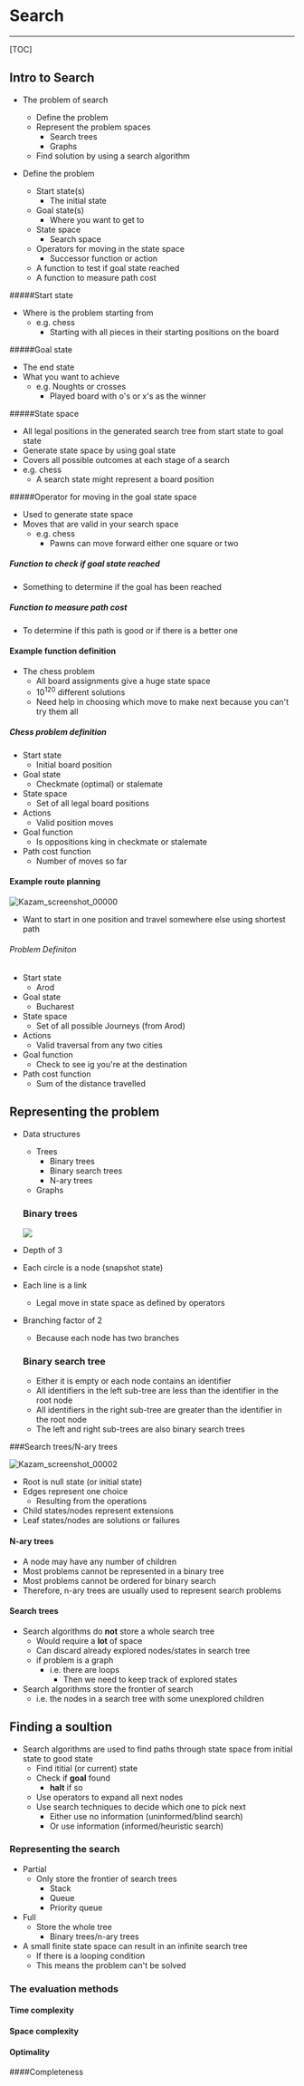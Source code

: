 # Search

------

[TOC]



## Intro to Search

* The problem of search
  * Define the problem
  * Represent the problem spaces
    * Search trees
    * Graphs
  * Find solution by using a search algorithm



* Define the problem
  * Start state(s) 
    * The initial state
  * Goal state(s) 
    * Where you want to get to
  * State space
    * Search space
  * Operators for moving in the state space
    * Successor function or action
  * A function to test if goal state reached
  * A function to measure path cost



#####Start state

* Where is the problem starting from
  * e.g. chess
    * Starting with all pieces in their starting positions on the board

#####Goal state

* The end state
* What you want to achieve
  * e.g. Noughts or crosses
    * Played board with o's or x's as the winner

#####State space

* All legal positions in the generated search tree from start state to goal state
* Generate state space by using goal state
* Covers all possible outcomes at each stage of a search
* e.g. chess
  * A search state might represent a board position

#####Operator for moving in the goal state space

* Used to generate state space
* Moves that are valid in your search space
  * e.g. chess
    * Pawns can move forward either one square or two

##### Function to check if goal state reached

* Something to determine if the goal has been reached

##### Function to measure path cost

* To determine if this path is good or if there is a better one

#### Example function definition

* The chess problem
  * All board assignments give a huge state space
  * $10^{120}$ different solutions
  * Need help in choosing which move to make next because you can't try them all

##### Chess problem definition

* Start state
  * Initial board position
* Goal state
  * Checkmate (optimal) or stalemate
* State space
  * Set of all legal board positions
* Actions
  * Valid position moves
* Goal function
  * Is oppositions king in checkmate or stalemate
* Path cost function
  * Number of moves so far

#### Example route planning 

![Kazam_screenshot_00000](Kazam_screenshot_00000.png)

* Want to start in one position and travel somewhere else using shortest path

###### Problem Definiton

* Start state
  * Arod
* Goal state
  * Bucharest
* State space
  * Set of all possible Journeys (from Arod)
* Actions
  * Valid traversal from any two cities
* Goal function
  * Check to see ig you're at the destination
* Path cost function
  * Sum of the distance travelled



## Representing the problem

* Data structures

  * Trees
    * Binary trees
    * Binary search trees
    * N-ary trees
  * Graphs

  ### Binary trees

  ![](Kazam_screenshot_00001.png)

* Depth of 3

* Each circle is a node (snapshot state)

* Each line is a link

  * Legal move in state space as defined by operators

* Branching factor of 2

  * Because each node has two branches

  ### Binary search tree

  * Either it is empty or each node contains an identifier
  * All identifiers in the left sub-tree are less than the identifier in the root node 
  *  All identifiers in the right sub-tree are greater than the identifier in the root node 
  *  The left and right sub-trees are also binary search trees

###Search trees/N-ary trees 

![Kazam_screenshot_00002](Kazam_screenshot_00002.png)

* Root is null state (or initial state)
* Edges represent one choice
  * Resulting from the operations
* Child states/nodes represent extensions
* Leaf states/nodes are solutions or failures

#### N-ary trees

* A node may have any number of children
* Most problems cannot be represented in a binary tree
* Most problems cannot be ordered for binary search
* Therefore, n-ary trees are usually used to represent search problems

#### Search trees

* Search algorithms do **not** store a whole search tree
  * Would require a **lot** of space
  * Can discard already explored nodes/states in search tree
  * if problem is a graph 
    * i.e. there are loops
      * Then we need to keep track of explored states
* Search algorithms store the frontier of search
  * i.e. the nodes in a search tree with some unexplored children

## Finding a soultion



* Search algorithms are used to find paths through state space from initial state to good state
  * Find ititial (or current) state
  * Check if **goal** found
    * **halt** if so
  * Use operators to expand all next nodes
  * Use search techniques to decide which one to pick next
    * Either use no information (uninformed/blind search) 
    * Or use information (informed/heuristic search)

### Representing the search

* Partial
  * Only store the frontier of search trees
    * Stack
    * Queue
    * Priority queue
* Full
  * Store the whole tree
    * Binary trees/n-ary trees
* A small finite state space can result in an infinite search tree
  * If there is a looping condition
  * This means the problem can't be solved

### The evaluation methods

#### Time complexity

#### Space complexity

#### Optimality

####Completeness